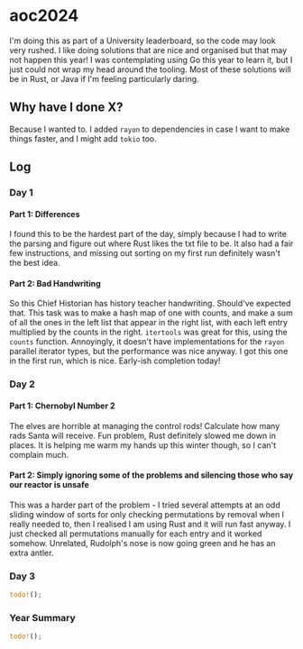 # aoc2024
I'm doing this as part of a University leaderboard, so the code may look very rushed. I like doing solutions that are
nice and organised but that may not happen this year! I was contemplating using Go this year to learn it, but I just 
could not wrap my head around the tooling. Most of these solutions will be in Rust, or Java if I'm feeling particularly
daring.
## Why have I done X?
Because I wanted to. I added `rayon` to dependencies in case I want to make things faster, and I might
add `tokio` too.
## Log
### Day 1
#### Part 1: Differences
I found this to be the hardest part of the day, simply because I had to write the parsing and figure
out where Rust likes the txt file to be. It also had a fair few instructions, and missing out sorting
on my first run definitely wasn't the best idea. 
#### Part 2: Bad Handwriting
So this Chief Historian has history teacher handwriting. Should've expected that. This task was to
make a hash map of one with counts, and make a sum of all the ones in the left list that appear in 
the right list, with each left entry multiplied by the counts in the right. `itertools` was great
for this, using the `counts` function. Annoyingly, it doesn't have implementations for the `rayon` 
parallel iterator types, but the performance was nice anyway. I got this one in the first run, which 
is nice. Early-ish completion today!
### Day 2
#### Part 1: Chernobyl Number 2
The elves are horrible at managing the control rods! Calculate how many rads Santa will receive.
Fun problem, Rust definitely slowed me down in places. It is helping me warm my hands up this 
winter though, so I can't complain much.
#### Part 2: Simply ignoring some of the problems and silencing those who say our reactor is unsafe
This was a harder part of the problem - I tried several attempts at an odd sliding window of sorts
for only checking permutations by removal when I really needed to, then I realised I am using Rust
and it will run fast anyway. I just checked all permutations manually for each entry and it worked
somehow. Unrelated, Rudolph's nose is now going green and he has an extra antler.
### Day 3
```rs
todo!();
```
### Year Summary
```rs
todo!();
```
